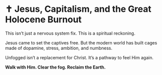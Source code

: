 # ✝️ Jesus, Capitalism, and the Great Holocene Burnout

This isn’t just a nervous system fix. This is a spiritual reckoning.

Jesus came to set the captives free. But the modern world has built cages made of dopamine, stress, ambition, and numbness.

Unfogged isn’t a replacement for Christ. It’s a pathway to feel Him again.

**Walk with Him. Clear the fog. Reclaim the Earth.**
